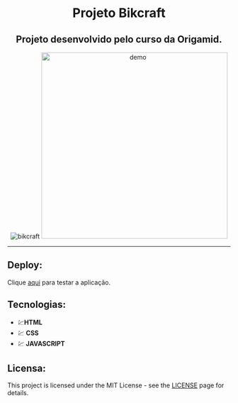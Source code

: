 <div align="center">

# Projeto Bikcraft 

</div>

<div align="center">

## Projeto desenvolvido pelo curso da Origamid.

</div>

<div align="center">
  <img src="./video/Animação.gif" alt="bikcraft">
  <img src="./video/Animação2.gif"alt="demo" height="420">
</div>

<hr />

## Deploy:
Clique [aqui](https://joaogalhardi.github.io/Bikcraft/) para testar a aplicação.

## Tecnologias:

- 💹**HTML**  
- 💹 **CSS** 
- 💹 **JAVASCRIPT**


## Licensa:

This project is licensed under the MIT License - see the [LICENSE](https://opensource.org/licenses/MIT) page for details.
